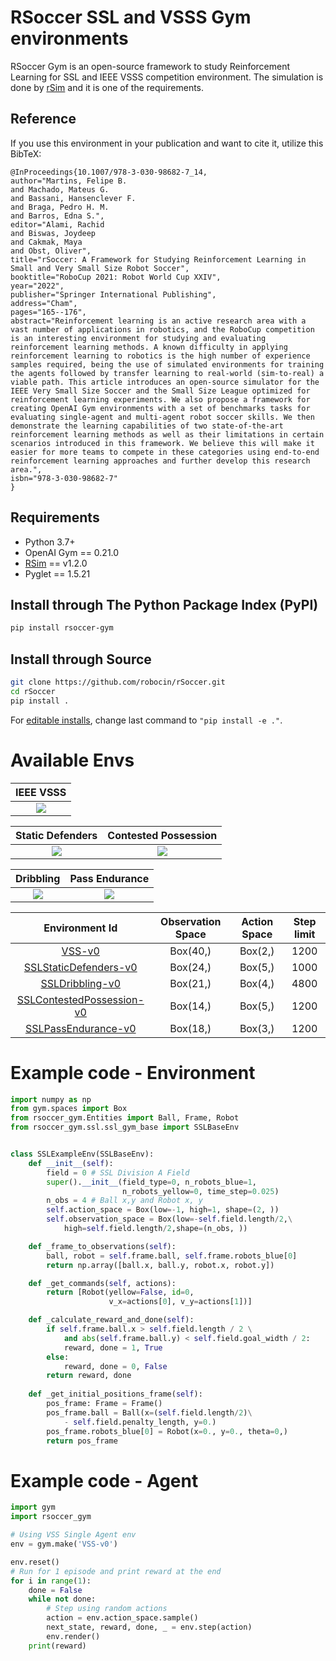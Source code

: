# RSoccer SSL and VSSS Gym environments

RSoccer Gym is an open-source framework to study Reinforcement Learning for SSL and IEEE VSSS competition environment. The simulation is done by [rSim](https://github.com/robocin/rsim) and it is one of the requirements.

## Reference

If you use this environment in your publication and want to cite it, utilize this BibTeX:

```
@InProceedings{10.1007/978-3-030-98682-7_14,
author="Martins, Felipe B.
and Machado, Mateus G.
and Bassani, Hansenclever F.
and Braga, Pedro H. M.
and Barros, Edna S.",
editor="Alami, Rachid
and Biswas, Joydeep
and Cakmak, Maya
and Obst, Oliver",
title="rSoccer: A Framework for Studying Reinforcement Learning in Small and Very Small Size Robot Soccer",
booktitle="RoboCup 2021: Robot World Cup XXIV",
year="2022",
publisher="Springer International Publishing",
address="Cham",
pages="165--176",
abstract="Reinforcement learning is an active research area with a vast number of applications in robotics, and the RoboCup competition is an interesting environment for studying and evaluating reinforcement learning methods. A known difficulty in applying reinforcement learning to robotics is the high number of experience samples required, being the use of simulated environments for training the agents followed by transfer learning to real-world (sim-to-real) a viable path. This article introduces an open-source simulator for the IEEE Very Small Size Soccer and the Small Size League optimized for reinforcement learning experiments. We also propose a framework for creating OpenAI Gym environments with a set of benchmarks tasks for evaluating single-agent and multi-agent robot soccer skills. We then demonstrate the learning capabilities of two state-of-the-art reinforcement learning methods as well as their limitations in certain scenarios introduced in this framework. We believe this will make it easier for more teams to compete in these categories using end-to-end reinforcement learning approaches and further develop this research area.",
isbn="978-3-030-98682-7"
}
```

## Requirements
- Python 3.7+
- OpenAI Gym == 0.21.0
- [RSim](https://github.com/robocin/rSim) == v1.2.0
- Pyglet == 1.5.21
## Install through The Python Package Index (PyPI)

```bash
pip install rsoccer-gym
```
## Install through Source
```bash
git clone https://github.com/robocin/rSoccer.git
cd rSoccer
pip install .
```
For [editable installs](https://setuptools.pypa.io/en/latest/userguide/development_mode.html), change last command to `"pip install -e ."`.
# Available Envs

IEEE VSSS                  |
:-------------------------:|
![](.github/resources/vss.gif)     |

 Static Defenders          |  Contested Possession     |
:-------------------------:|:-------------------------:|
  ![](.github/resources/static.gif)     |![](.github/resources/contested_possession.gif) |

Dribbling          |  Pass Endurance     |
:-------------------------:|:-------------------------:|
 ![](.github/resources/dribbling.gif)|![](.github/resources/pass_endurance.gif) |

|       Environment Id                                                       | Observation Space | Action Space | Step limit |
|:--------------------------------------------------------------------------:|:-----------------:|:------------:|:----------:|
|[VSS-v0](rsoccer_gym/vss/README.md#vss-v0)                                       |      Box(40,)     |    Box(2,)   |    1200    |
|[SSLStaticDefenders-v0](rsoccer_gym/ssl/README.md#sslstaticdefenders-v0)         |      Box(24,)     |    Box(5,)   |    1000    |
|[SSLDribbling-v0](rsoccer_gym/ssl/README.md#ssldribbling-v0)                     |      Box(21,)     |    Box(4,)   |    4800    |
|[SSLContestedPossession-v0](rsoccer_gym/ssl/README.md#sslcontestedpossession-v0) |      Box(14,)     |    Box(5,)   |    1200    |
|[SSLPassEndurance-v0](rsoccer_gym/ssl/README.md#sslpassendurance-v0)             |      Box(18,)     |    Box(3,)   |    1200    |

# Example code - Environment

```python
import numpy as np
from gym.spaces import Box
from rsoccer_gym.Entities import Ball, Frame, Robot
from rsoccer_gym.ssl.ssl_gym_base import SSLBaseEnv


class SSLExampleEnv(SSLBaseEnv):
    def __init__(self):
        field = 0 # SSL Division A Field
        super().__init__(field_type=0, n_robots_blue=1,
                         n_robots_yellow=0, time_step=0.025)
        n_obs = 4 # Ball x,y and Robot x, y
        self.action_space = Box(low=-1, high=1, shape=(2, ))
        self.observation_space = Box(low=-self.field.length/2,\
            high=self.field.length/2,shape=(n_obs, ))

    def _frame_to_observations(self):
        ball, robot = self.frame.ball, self.frame.robots_blue[0]
        return np.array([ball.x, ball.y, robot.x, robot.y])

    def _get_commands(self, actions):
        return [Robot(yellow=False, id=0,
                      v_x=actions[0], v_y=actions[1])]

    def _calculate_reward_and_done(self):
        if self.frame.ball.x > self.field.length / 2 \
            and abs(self.frame.ball.y) < self.field.goal_width / 2:
            reward, done = 1, True
        else:
            reward, done = 0, False
        return reward, done
    
    def _get_initial_positions_frame(self):
        pos_frame: Frame = Frame()
        pos_frame.ball = Ball(x=(self.field.length/2)\
            - self.field.penalty_length, y=0.)
        pos_frame.robots_blue[0] = Robot(x=0., y=0., theta=0,)
        return pos_frame

```

# Example code - Agent

```python
import gym
import rsoccer_gym

# Using VSS Single Agent env
env = gym.make('VSS-v0')

env.reset()
# Run for 1 episode and print reward at the end
for i in range(1):
    done = False
    while not done:
        # Step using random actions
        action = env.action_space.sample()
        next_state, reward, done, _ = env.step(action)
        env.render()
    print(reward)
```
